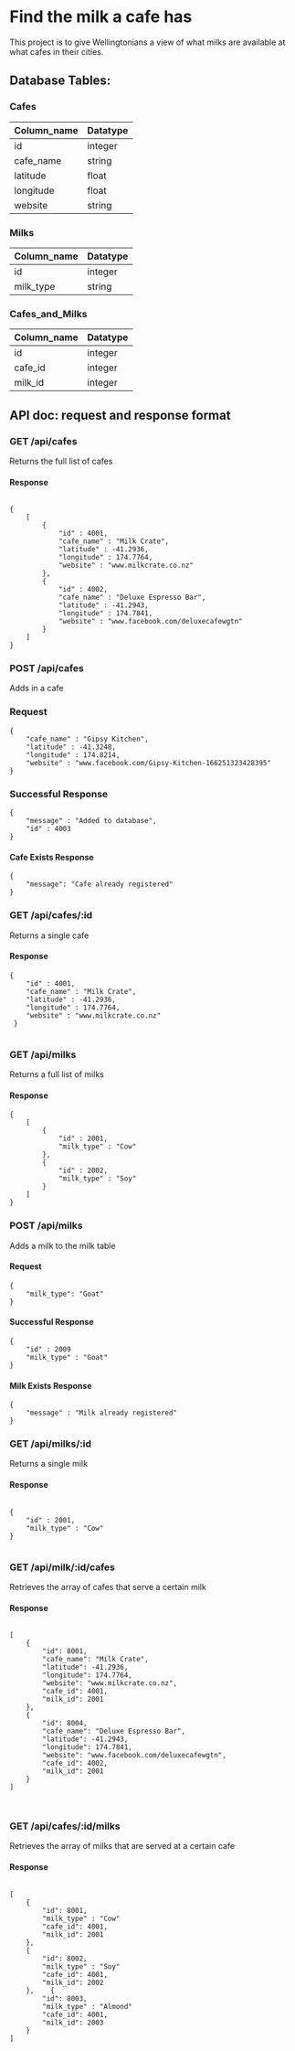# Find the milk a cafe has

This project is to give Wellingtonians a view of what milks are available at what cafes in their cities. 


## Database Tables:

### Cafes

Column_name | Datatype
--- | ---
id | integer
cafe_name | string
latitude | float
longitude | float
website | string

### Milks

Column_name | Datatype
--- | ---
id | integer
milk_type | string


### Cafes_and_Milks

Column_name | Datatype
--- | ---
id | integer
cafe_id | integer
milk_id | integer


## API doc: request and response format

### GET /api/cafes
Returns the full list of cafes
#### Response

```

{
    [
        {
            "id" : 4001,
            "cafe_name" : "Milk Crate",
            "latitude" : -41.2936,
            "longitude" : 174.7764,
            "website" : "www.milkcrate.co.nz"
        },
        {
            "id" : 4002,
            "cafe_name" : "Deluxe Espresso Bar",
            "latitude" : -41.2943,
            "longitude" : 174.7841,
            "website" : "www.facebook.com/deluxecafewgtn"
        }
    ]
}

```
### POST /api/cafes
Adds in a cafe
### Request
```
{
    "cafe_name" : "Gipsy Kitchen",
    "latitude" : -41.3248,
    "longitude" : 174.8214,
    "website" : "www.facebook.com/Gipsy-Kitchen-166251323428395"
}
```
### Successful Response 
```
{
    "message" : "Added to database",
    "id" : 4003
}
```
#### Cafe Exists Response
```
{
    "message": "Cafe already registered"
}
```

### GET /api/cafes/:id
Returns a single cafe
#### Response

``` 
{
    "id" : 4001,
    "cafe_name" : "Milk Crate",
    "latitude" : -41.2936,
    "longitude" : 174.7764,
    "website" : "www.milkcrate.co.nz"
 }
    
```

### GET /api/milks
Returns a full list of milks
#### Response

```
{
    [
        {
            "id" : 2001,
            "milk_type" : "Cow"
        },
        {
            "id" : 2002,
            "milk_type" : "Soy"
        }
    ]
}

```

### POST /api/milks
Adds a milk to the milk table
#### Request

```
{
    "milk_type": "Goat"
}
```
#### Successful Response
```
{
    "id" : 2009
    "milk_type" : "Goat"
}

```
#### Milk Exists Response
```
{
    "message" : "Milk already registered"
}
```


### GET /api/milks/:id
Returns a single milk
#### Response

```

{
    "id" : 2001,
    "milk_type" : "Cow"
}


```

### GET /api/milk/:id/cafes
Retrieves the array of cafes that serve a certain milk
#### Response

```

[
    {
        "id": 8001,
        "cafe_name": "Milk Crate",
        "latitude": -41.2936,
        "longitude": 174.7764,
        "website": "www.milkcrate.co.nz",
        "cafe_id": 4001,
        "milk_id": 2001
    },
    {
        "id": 8004,
        "cafe_name": "Deluxe Espresso Bar",
        "latitude": -41.2943,
        "longitude": 174.7841,
        "website": "www.facebook.com/deluxecafewgtn",
        "cafe_id": 4002,
        "milk_id": 2001
    }
]



```
### GET /api/cafes/:id/milks
Retrieves the array of milks that are served at a certain cafe
#### Response

```

[
    {
        "id": 8001,
        "milk_type" : "Cow"
        "cafe_id": 4001,
        "milk_id": 2001
    },
    {
        "id": 8002,
        "milk_type" : "Soy"
        "cafe_id": 4001,
        "milk_id": 2002
    },    {
        "id": 8003,
        "milk_type" : "Almond"
        "cafe_id": 4001,
        "milk_id": 2003
    }
]



```